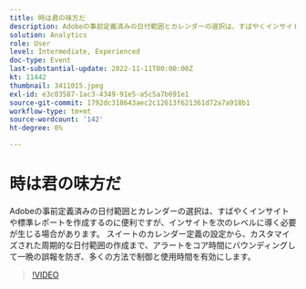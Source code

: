 ```yaml
---
title: 時は君の味方だ
description: Adobeの事前定義済みの日付範囲とカレンダーの選択は、すばやくインサイトや標準レポートを作成するのに便利ですが、インサイトを次のレベルに導く必要が生じる場合があります。 スイートのカレンダー定義の設定から、カスタマイズされた周期的な日付範囲の作成まで、アラートをコア時間にバウンディングして一晩の誤報を防ぎ、多くの方法で制御と使用時間を有効にします。
solution: Analytics
role: User
level: Intermediate, Experienced
doc-type: Event
last-substantial-update: 2022-11-11T00:00:00Z
kt: 11442
thumbnail: 3411015.jpeg
exl-id: e3c03587-1ac3-4349-91e5-a5c5a7b691e1
source-git-commit: 1792dc318643aec2c12613f621361d72a7a918b1
workflow-type: tm+mt
source-wordcount: '142'
ht-degree: 0%

---
```


# 時は君の味方だ

Adobeの事前定義済みの日付範囲とカレンダーの選択は、すばやくインサイトや標準レポートを作成するのに便利ですが、インサイトを次のレベルに導く必要が生じる場合があります。 スイートのカレンダー定義の設定から、カスタマイズされた周期的な日付範囲の作成まで、アラートをコア時間にバウンディングして一晩の誤報を防ぎ、多くの方法で制御と使用時間を有効にします。

>[!VIDEO](https://video.tv.adobe.com/v/3411015/?quality=12&learn=on)
